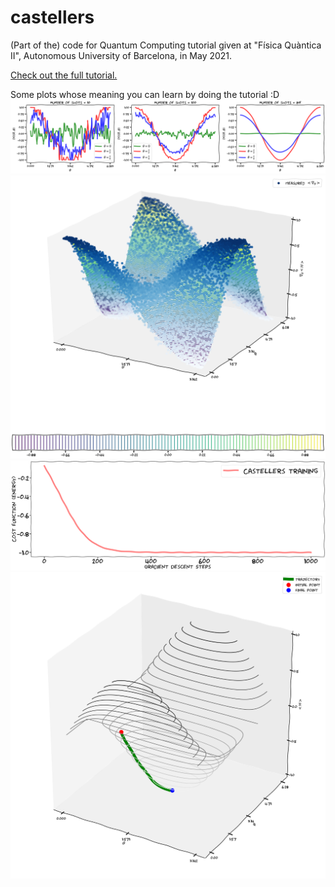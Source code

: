 # castellers

(Part of the) code for Quantum Computing tutorial given at "Física Quàntica II", Autonomous University of Barcelona, in May 2021.

<a href= https://colab.research.google.com/drive/1sNW18ivLe15opCsjvwXjKC7Gse7i_wVQ >Check out the full tutorial.</a>

  <a> Some plots whose meaning you can learn by doing the tutorial :D 
    <img src="figures/shots.png" alt="Logo">
    <img src="figures/energy.png" alt="Logo">
    <img src="figures/training.png" alt="Logo">
    <img src="figures/training2.png" alt="Logo">
  
  </a>

